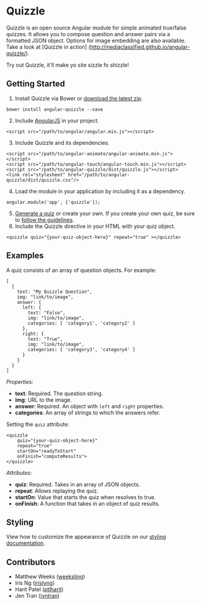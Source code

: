 # Quizzle
Quizzle is an open source Angular module for simple animated true/false quizzes. It allows you to compose question and answer pairs via a formatted JSON object. Options for image embedding are also available. Take a look at [Quizzle in action] (http://mediaclassified.github.io/angular-quizzle/).

Try out Quizzle, it'll make yo site sizzle fo shizzle!


## Getting Started

1. Install Quizzle via Bower or [download the latest zip]().

  ```
  bower install angular-quizzle --save
  ```
2. Include [AngularJS](https://angularjs.org/) in your project.

  ```
  <script src="/path/to/angular/angular.min.js"></script>
  ```
3. Include Quizzle and its dependencies.

  ```
  <script src="/path/to/angular-animate/angular-animate.min.js"></script>
  <script src="/path/to/angular-touch/angular-touch.min.js"></script>
  <script src="/path/to/angular-quizzle/dist/quizzle.js"></script>
  <link rel="stylesheet" href="/path/to/angular-quizzle/dist/quizzle.css"/>
  ```
4. Load the module in your application by including it as a dependency.
  
  ```
  angular.module('app', ['quizzle']);
  ```
5. [Generate a quiz]() or create your own. If you create your own quiz, be sure to [follow the guidelines]().
6. Include the Quizzle directive in your HTML with your quiz object.
  
  ```
  <quizzle quiz="{your-quiz-object-here}" repeat="true" ></quizzle>
  ```

## Examples

A quiz consists of an array of question objects. For example:

  ```
  [
    {
      text: "My Quizzle Question",
      img: "link/to/image",
      answer: {
        left: {
          text: "False",
          img: "link/to/image",
          categories: [ 'category1', 'category2' ]
        },
        right: {
          text: "True",
          img: "link/to/image",
          categories: [ 'category3', 'category4' ]
        }
      }
    }
  ]
  ```
  
_Properties:_
- **text**: Required. The question string.
- **img**: URL to the image.
- **answer**: Required. An object with `left` and `right` properties.
- **categories**: An array of strings to which the answers refer. 

Setting the `quiz` attribute:

  ```
  <quizzle 
      quiz="{your-quiz-object-here}"
      repeat="true" 
      startOn="readyToStart" 
      onFinish="computeResults">
  </quizzle>
  ```
  
_Attributes:_
- **quiz**: Required. Takes in an array of JSON objects.
- **repeat**: Allows replaying the quiz.
- **startOn**: Value that starts the quiz when resolves to true.
- **onFinish**: A function that takes in an object of quiz results.

## Styling

View how to customize the appearance of Quizzle on our [styling documentation](https://github.com/MediaClassified/angular-quizzle/blob/master/styling.md).

## Contributors

- Matthew Weeks ([weeksling](https://github.com/weeksling))
- Iris Ng ([irislyng](https://github.com/irislyng))
- Harit Patel ([ptlharit](https://github.com/ptlharit))
- Jen Tran ([jyntran](https://github.com/jyntran))
